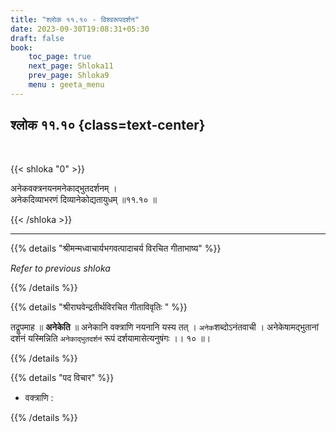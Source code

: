```yaml
---
title: "श्लोक ११.१० - विश्वरूपदर्शन"
date: 2023-09-30T19:08:31+05:30
draft: false
book:
    toc_page: true
    next_page: Shloka11
    prev_page: Shloka9
    menu : geeta_menu
---
```




## श्लोक ११.१० {class=text-center}

<br/>

{{< shloka  "0"  >}}

अनेकवक्त्रनयनमनेकाद्भुतदर्शनम् ।    
अनेकदिव्याभरणं दिव्यानेकोद्यतायुधम् ॥११.१० ॥

{{< /shloka >}}

---


{{% details "श्रीमन्मध्वाचार्यभगवत्पादाचर्य विरचित  गीताभाष्य" %}}

*Refer to previous shloka*

{{% /details %}}



{{% details "श्रीराघवेन्द्रतीर्थविरचित गीताविवृतिः " %}}

तद्रूपमाह ॥ **अनेकेति** ॥ 
अनेकानि वक्त्राणि नयनानि यस्य तत्‌ ।
`अनेक`शब्दोऽनंतवाची । अनेकेषामद्भुतानां दर्शनं 
यस्मिन्निति `अनेकाद्भुतदर्शनं`
रूपं दर्शयामासेत्यनुषंगः ।। १० ॥।

{{% /details %}}



{{% details "पद विचार" %}}

- वक्त्राणि : 

{{% /details %}}
